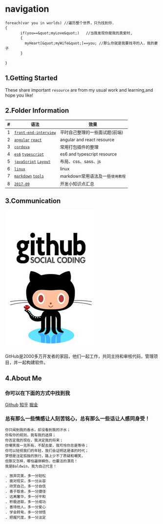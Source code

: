 # navigation
```
foreach(var you in worlds) //遍历整个世界，只为找到你.
{
       if(you==&quot;myLove&quot;)   //当我发现你是我的真爱时,
       {
         myHeart[&quot;myWife&quot;]==you; //那么你就是我要找寻的人，我的妻子
       }

}
```

## 1.Getting Started

These share important `resource` are from my usual work and learning,and hope you like!

## 2.Folder Information

|#|语法|效果|
|---|---|----
|1|[`front-end-interview`](https://github.com/niceboybao/baldwin/tree/master/front-end-interview)|平时自己整理的一些面试题(前端)
|2|[`angular`](https://github.com/niceboybao/baldwin/tree/master/angular) [`react`](https://github.com/niceboybao/baldwin/tree/master/react)|angular and react resource
|3|[`cordova`](https://github.com/niceboybao/baldwin/tree/master/cordova)|常用打包插件的整理
|4|[`es6`](https://github.com/niceboybao/baldwin/tree/master/es6) [`typescript`](https://github.com/niceboybao/baldwin/tree/master/typescript)|es6 and typescript resource
|5|[`javaScript`](https://github.com/niceboybao/baldwin/tree/master/javaScript) [`Layout`](https://github.com/niceboybao/baldwin/tree/master/Layout)|布局、css、sass、js
|6|[`linux`](https://github.com/niceboybao/baldwin/tree/master/linux)|linux
|7|[`markdown`](https://github.com/niceboybao/baldwin/tree/master/markdown) [`tools`](https://github.com/niceboybao/baldwin/tree/master/tools)|markdown常用语法及一些`使用教程`
|8|[`2017-09`](https://github.com/niceboybao/baldwin/blob/master/2017-09.md)|开发小知识点汇总


## 3.Communication

![](static_res/images/tools/github.jpeg)

GitHub是2000多万开发者的家园，他们一起工作，共同主持和审核代码，管理项目，并一起构建软件。

## 4.About Me

### 你可以在下面的方式中找到我

[Github](https://github.com/niceboybao)
[知乎](https://www.zhihu.com/people/baldwin9191)
[掘金](https://juejin.im/collection/58eca3746a22654fd3f92026)

### 总有那么一些情感让人刻苦铭心，总有那么一些话让人感同身受！

```
你只闻到我的香水，却没看到我的汗水；
你有你的规则，我有我的选择；
你否定我的现在，我决定我的将来；
你嘲笑我一无所有，不配去爱，我可怜你总是等待；
你可以轻视我们的年轻，我们会证明这是谁的时代；
梦想是注定孤独的旅行，路上少不了质疑和嘲笑，
但那又怎样，哪怕遍体鳞伤，也要活的漂亮！
我是Baldwin，我为自己代言！
```
```
. 放弃完美，多一分轻松
. 面对现实，多一分从容
. 欣赏自己，多一分自信
. 善于取舍，多一分捷径
. 远离奢华，多一分平和
. 积极进取，多一分成功
. 善待他人，多一分爱心
. 学会转弯，多一分领悟
. 把握尺度，多一分淡定
```
